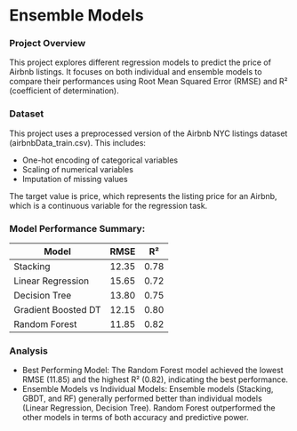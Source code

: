 # Ensemble Models

### Project Overview

This project explores different regression models to predict the price of Airbnb listings. It focuses on both individual and ensemble models to compare their performances using Root Mean Squared Error (RMSE) and R² (coefficient of determination).

### Dataset

This project uses a preprocessed version of the Airbnb NYC listings dataset (airbnbData_train.csv). This includes:
- One-hot encoding of categorical variables
- Scaling of numerical variables
- Imputation of missing values

The target value is price, which represents the listing price for an Airbnb, which is a continuous variable for the regression task.

### Model Performance Summary:

| Model              | RMSE  | R²   |
|--------------------|-------|------|
| Stacking           | 12.35 | 0.78 |
| Linear Regression  | 15.65 | 0.72 |
| Decision Tree      | 13.80 | 0.75 |
| Gradient Boosted DT| 12.15 | 0.80 |
| Random Forest      | 11.85 | 0.82 |

### Analysis

- Best Performing Model: The Random Forest model achieved the lowest RMSE (11.85) and the highest R² (0.82), indicating the best performance.
- Ensemble Models vs Individual Models: Ensemble models (Stacking, GBDT, and RF) generally performed better than individual models (Linear Regression, Decision Tree). Random Forest outperformed the other models in terms of both accuracy and predictive power.
